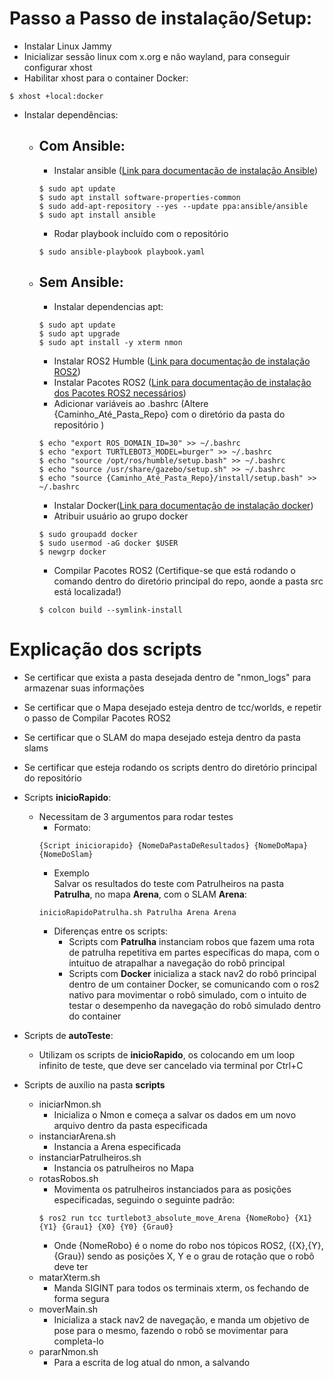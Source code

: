 # Passo a Passo de instalação/Setup:
- Instalar Linux Jammy 
- Inicializar sessão linux com x.org e não wayland, para conseguir configurar xhost
- Habilitar xhost para o container Docker:
```
$ xhost +local:docker
```
- Instalar dependências:   
    - ## Com Ansible:
        - Instalar ansible ([Link para documentação de instalação Ansible](https://docs.ansible.com/ansible/latest/installation_guide/installation_distros.html))  
        ```
        $ sudo apt update
        $ sudo apt install software-properties-common
        $ sudo add-apt-repository --yes --update ppa:ansible/ansible
        $ sudo apt install ansible
        ```
        - Rodar playbook incluído com o repositório  
        ```
        $ sudo ansible-playbook playbook.yaml
        ```
        
    - ## Sem Ansible:  
        - Instalar dependencias apt:
        ```
        $ sudo apt update
        $ sudo apt upgrade
        $ sudo apt install -y xterm nmon
        ```
        - Instalar ROS2 Humble ([Link para documentação de instalação ROS2](https://docs.ros.org/en/humble/Installation/Ubuntu-Install-Debs.html))  
        - Instalar Pacotes ROS2 ([Link para documentação de instalação dos Pacotes ROS2 necessários](https://emanual.robotis.com/docs/en/platform/turtlebot3/quick-start/#pc-setup))  
        - Adicionar variáveis ao .bashrc (Altere {Caminho_Até_Pasta_Repo} com o diretório da pasta do repositório ) 
        ```
        $ echo "export ROS_DOMAIN_ID=30" >> ~/.bashrc
        $ echo "export TURTLEBOT3_MODEL=burger" >> ~/.bashrc
        $ echo "source /opt/ros/humble/setup.bash" >> ~/.bashrc
        $ echo "source /usr/share/gazebo/setup.sh" >> ~/.bashrc
        $ echo "source {Caminho_Até_Pasta_Repo}/install/setup.bash" >> ~/.bashrc
        ``` 
        - Instalar Docker([Link para documentação de instalação docker](https://docs.docker.com/engine/install/ubuntu/#install-using-the-repository))  
        - Atribuir usuário ao grupo docker  
        ```
        $ sudo groupadd docker  
        $ sudo usermod -aG docker $USER  
        $ newgrp docker
        ```
        - Compilar Pacotes ROS2 (Certifique-se que está rodando o comando dentro do diretório principal do repo, aonde a pasta src está localizada!)  
        ```
        $ colcon build --symlink-install
        ```
# Explicação dos scripts
- Se certificar que exista a pasta desejada dentro de "nmon_logs" para armazenar suas informações
- Se certificar que o Mapa desejado esteja dentro de tcc/worlds, e repetir o passo de Compilar Pacotes ROS2
- Se certificar que o SLAM do mapa desejado esteja dentro da pasta slams
- Se certificar que esteja rodando os scripts dentro do diretório principal do repositório
- Scripts <b>inicioRapido</b>:
    - Necessitam de 3 argumentos para rodar testes
        - Formato:
        ```
        {Script iniciorapido} {NomeDaPastaDeResultados} {NomeDoMapa} {NomeDoSlam}
        ```
        - Exemplo<br>Salvar os resultados do teste com Patrulheiros na pasta <b>Patrulha</b>, no mapa <b>Arena</b>, com o SLAM <b>Arena</b>:
        ```
        inicioRapidoPatrulha.sh Patrulha Arena Arena
        ```
        - Diferenças entre os scripts:
            - Scripts com <b>Patrulha</b> instanciam robos que fazem uma rota de patrulha repetitiva em partes específicas do mapa, com o intuituo de atrapalhar a navegação do robô principal
            - Scripts com <b>Docker</b> inicializa a stack nav2 do robô principal dentro de um container Docker, se comunicando com o ros2 nativo para movimentar o robô simulado, com o intuito de testar o desempenho da navegação do robô simulado dentro do container

- Scripts de <b>autoTeste</b>:
    - Utilizam os scripts de <b>inicioRapido</b>, os colocando em um loop infinito de teste, que deve ser cancelado via terminal por Ctrl+C
- Scripts de auxílio na pasta <b>scripts</b>
    - iniciarNmon.sh
        - Inicializa o Nmon e começa a salvar os dados em um novo arquivo dentro da pasta especificada
    - instanciarArena.sh
        - Instancia a Arena especificada
    - instanciarPatrulheiros.sh
        - Instancia os patrulheiros no Mapa
    - rotasRobos.sh
        - Movimenta os patrulheiros instanciados para as posições especificadas, seguindo o seguinte padrão:
        ```
        $ ros2 run tcc turtlebot3_absolute_move_Arena {NomeRobo} {X1} {Y1} {Grau1} {X0} {Y0} {Grau0}
        ```
        - Onde {NomeRobo} é o nome do robo nos tópicos ROS2, ({X},{Y},{Grau}) sendo as posições X, Y e o grau de rotação que o robô deve ter
    - matarXterm.sh
        - Manda SIGINT para todos os terminais xterm, os fechando de forma segura
    - moverMain.sh
        - Inicializa a stack nav2 de navegação, e manda um objetivo de pose para o mesmo, fazendo o robô se movimentar para completa-lo
    - pararNmon.sh
        - Para a escrita de log atual do nmon, a salvando



